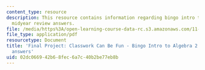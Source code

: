 ```yaml
---
content_type: resource
description: This resource contains information regarding bingo intro to algebra 2
  midyear review answers.
file: /media/https%3A/open-learning-course-data-rc.s3.amazonaws.com/11-131-educational-theory-and-practice-iii-spring-2012/02dc066942b68fec6a7c40b2be77eb8b_MIT11_131S12_Binmdrvew_ans.pdf
file_type: application/pdf
resourcetype: Document
title: 'Final Project: Classwork Can Be Fun - Bingo Intro to Algebra 2 Midyear Review
  answers'
uid: 02dc0669-42b6-8fec-6a7c-40b2be77eb8b
---
```

